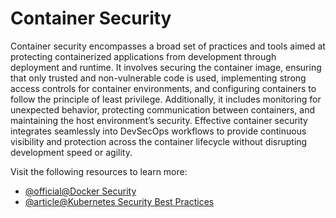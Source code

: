 # Container Security

Container security encompasses a broad set of practices and tools aimed at protecting containerized applications from development through deployment and runtime. It involves securing the container image, ensuring that only trusted and non-vulnerable code is used, implementing strong access controls for container environments, and configuring containers to follow the principle of least privilege. Additionally, it includes monitoring for unexpected behavior, protecting communication between containers, and maintaining the host environment’s security. Effective container security integrates seamlessly into DevSecOps workflows to provide continuous visibility and protection across the container lifecycle without disrupting development speed or agility.

Visit the following resources to learn more:

- [@official@Docker Security](https://docs.docker.com/engine/security/)
- [@article@Kubernetes Security Best Practices](https://www.aquasec.com/cloud-native-academy/kubernetes-in-production/kubernetes-security-best-practices-10-steps-to-securing-k8s/)
